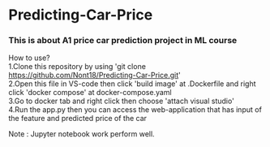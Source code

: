 # Predicting-Car-Price
### This is about A1 price car prediction project in ML course ###

How to use?         
1.Clone this repository by using 'git clone https://github.com/Nont18/Predicting-Car-Price.git'        
2.Open this file in VS-code then click 'build image' at .Dockerfile and right click 'docker compose' at docker-compose.yaml       
3.Go to docker tab and right click then choose 'attach visual studio'      
4.Run the app.py then you can access the web-application that has input of the feature and predicted price of the car      

Note : Jupyter notebook work perform well.        
